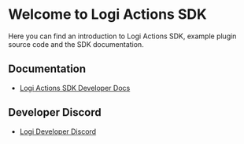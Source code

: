 # Welcome to Logi Actions SDK

Here you can find an introduction to Logi Actions SDK, example plugin source code and the SDK documentation. 

## Documentation

* [Logi Actions SDK Developer Docs](https://logitech.github.io/actions-sdk-docs)

## Developer Discord

* [Logi Developer Discord](https://discord.gg/etJCPZytHg)

